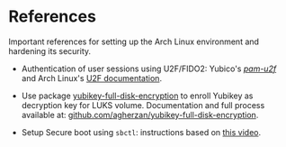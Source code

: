 # References

Important references for setting up the Arch Linux environment and
hardening its security.

- Authentication of user sessions using U2F/FIDO2:
Yubico's [*pam-u2f*](https://developers.yubico.com/pam-u2f/) and
Arch Linux's [U2F documentation](https://wiki.archlinux.org/title/Universal_2nd_Factor#Authentication_for_user_sessions).

- Use package [yubikey-full-disk-encryption](https://archlinux.org/packages/extra/any/yubikey-full-disk-encryption/) to enroll Yubikey as decryption
key for LUKS volume. Documentation and full process available at: 
[github.com/agherzan/yubikey-full-disk-encryption](https://github.com/agherzan/yubikey-full-disk-encryption).

- Setup Secure boot using `sbctl`: instructions based on [this video](https://www.youtube.com/watch?v=yU-SE7QX6WQ).
